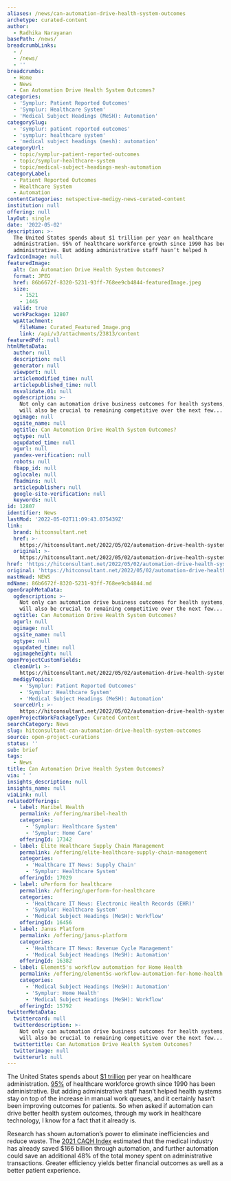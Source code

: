 ```yaml
---
aliases: /news/can-automation-drive-health-system-outcomes
archetype: curated-content
author:
  - Radhika Narayanan
basePath: /news/
breadcrumbLinks:
  - /
  - /news/
  - ''
breadcrumbs:
  - Home
  - News
  - Can Automation Drive Health System Outcomes?
categories:
  - 'Symplur: Patient Reported Outcomes'
  - 'Symplur: Healthcare System'
  - 'Medical Subject Headings (MeSH): Automation'
categorySlug:
  - 'symplur: patient reported outcomes'
  - 'symplur: healthcare system'
  - 'medical subject headings (mesh): automation'
categoryUrl:
  - topic/symplur-patient-reported-outcomes
  - topic/symplur-healthcare-system
  - topic/medical-subject-headings-mesh-automation
categoryLabel:
  - Patient Reported Outcomes
  - Healthcare System
  - Automation
contentCategories: netspective-medigy-news-curated-content
institution: null
offering: null
layOut: single
date: '2022-05-02'
description: >-
  The United States spends about $1 trillion per year on healthcare
  administration. 95% of healthcare workforce growth since 1990 has been
  administrative. But adding administrative staff hasn’t helped h
favIconImage: null
featuredImage:
  alt: Can Automation Drive Health System Outcomes?
  format: JPEG
  href: 86b6672f-8320-5231-93ff-768ee9cb4844-featuredImage.jpeg
  size:
    - 1521
    - 1445
  valid: true
  workPackage: 12807
  wpAttachment:
    fileName: Curated_Featured_Image.png
    link: /api/v3/attachments/23813/content
featuredPdf: null
htmlMetaData:
  author: null
  description: null
  generator: null
  viewport: null
  articlemodified_time: null
  articlepublished_time: null
  msvalidate.01: null
  ogdescription: >-
    Not only can automation drive business outcomes for health systems, but it
    will also be crucial to remaining competitive over the next few...
  ogimage: null
  ogsite_name: null
  ogtitle: Can Automation Drive Health System Outcomes?
  ogtype: null
  ogupdated_time: null
  ogurl: null
  yandex-verification: null
  robots: null
  fbapp_id: null
  oglocale: null
  fbadmins: null
  articlepublisher: null
  google-site-verification: null
  keywords: null
id: 12807
identifier: News
lastMod: '2022-05-02T11:09:43.075439Z'
link:
  brand: hitconsultant.net
  href: >-
    https://hitconsultant.net/2022/05/02/automation-drive-health-system-outcomes/
  original: >-
    https://hitconsultant.net/2022/05/02/automation-drive-health-system-outcomes/
href: 'https://hitconsultant.net/2022/05/02/automation-drive-health-system-outcomes/'
original: 'https://hitconsultant.net/2022/05/02/automation-drive-health-system-outcomes/'
mastHead: NEWS
mdName: 86b6672f-8320-5231-93ff-768ee9cb4844.md
openGraphMetaData:
  ogdescription: >-
    Not only can automation drive business outcomes for health systems, but it
    will also be crucial to remaining competitive over the next few...
  ogtitle: Can Automation Drive Health System Outcomes?
  ogurl: null
  ogimage: null
  ogsite_name: null
  ogtype: null
  ogupdated_time: null
  ogimageheight: null
openProjectCustomFields:
  cleanUrl: >-
    https://hitconsultant.net/2022/05/02/automation-drive-health-system-outcomes/
  medigyTopics:
    - 'Symplur: Patient Reported Outcomes'
    - 'Symplur: Healthcare System'
    - 'Medical Subject Headings (MeSH): Automation'
  sourceUrl: >-
    https://hitconsultant.net/2022/05/02/automation-drive-health-system-outcomes/
openProjectWorkPackageType: Curated Content
searchCategory: News
slug: hitconsultant-can-automation-drive-health-system-outcomes
source: open-project-curations
status: ''
sub: brief
tags:
  - News
title: Can Automation Drive Health System Outcomes?
via: ' '
insights_description: null
insights_name: null
viaLink: null
relatedOfferings:
  - label: Maribel Health
    permalink: /offering/maribel-health
    categories:
      - 'Symplur: Healthcare System'
      - 'Symplur: Home Care'
    offeringId: 17342
  - label: Elite Healthcare Supply Chain Management
    permalink: /offering/elite-healthcare-supply-chain-management
    categories:
      - 'Healthcare IT News: Supply Chain'
      - 'Symplur: Healthcare System'
    offeringId: 17029
  - label: uPerform for healthcare
    permalink: /offering/uperform-for-healthcare
    categories:
      - 'Healthcare IT News: Electronic Health Records (EHR)'
      - 'Symplur: Healthcare System'
      - 'Medical Subject Headings (MeSH): Workflow'
    offeringId: 16456
  - label: Janus Platform
    permalink: /offering/janus-platform
    categories:
      - 'Healthcare IT News: Revenue Cycle Management'
      - 'Medical Subject Headings (MeSH): Automation'
    offeringId: 16382
  - label: Element5's workflow automation for Home Health
    permalink: /offering/element5s-workflow-automation-for-home-health
    categories:
      - 'Medical Subject Headings (MeSH): Automation'
      - 'Symplur: Home Health'
      - 'Medical Subject Headings (MeSH): Workflow'
    offeringId: 15792
twitterMetaData:
  twittercard: null
  twitterdescription: >-
    Not only can automation drive business outcomes for health systems, but it
    will also be crucial to remaining competitive over the next few...
  twittertitle: Can Automation Drive Health System Outcomes?
  twitterimage: null
  twitterurl: null
---
```

<p>The United States spends about <a href="https://www.wfae.org/health/2021-09-14/u-s-health-care-administration-costs-are-responsible-for-at-least-25-of-medical-bills">$1 trillion</a> per year on healthcare administration. <a href="https://www.healthline.com/health-news/policy-ten-administrators-for-every-one-us-doctor-092813">95%</a> of healthcare workforce growth since 1990 has been administrative. But adding administrative staff hasn’t helped health systems stay on top of the increase in manual work queues, and it certainly hasn’t been improving outcomes for patients. So when asked if automation can drive better health system outcomes, through my work in healthcare technology, I know for a fact that it already is.&nbsp;</p><p>Research has shown automation’s power to eliminate inefficiencies and reduce waste. The <a href="https://www.caqh.org/sites/default/files/explorations/index/2021-caqh-index.pdf">2021 CAQH Index</a> estimated that the medical industry has already saved $166 billion through automation, and further automation could save an additional 48% of the total money spent on administrative transactions. Greater efficiency yields better financial outcomes as well as a better patient experience.&nbsp;</p>